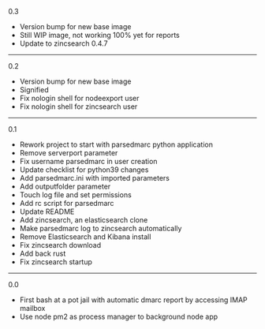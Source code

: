 0.3

* Version bump for new base image
* Still WIP image, not working 100% yet for reports
* Update to zincsearch 0.4.7

---

0.2

* Version bump for new base image
* Signified
* Fix nologin shell for nodeexport user
* Fix nologin shell for zincsearch user

---

0.1

* Rework project to start with parsedmarc python application
* Remove serverport parameter
* Fix username parsedmarc in user creation
* Update checklist for python39 changes
* Add parsedmarc.ini with imported parameters
* Add outputfolder parameter
* Touch log file and set permissions
* Add rc script for parsedmarc
* Update README
* Add zincsearch, an elasticsearch clone
* Make parsedmarc log to zincsearch automatically
* Remove Elasticsearch and Kibana install
* Fix zincsearch download
* Add back rust
* Fix zincsearch startup

---

0.0

* First bash at a pot jail with automatic dmarc report by accessing IMAP mailbox
* Use node pm2 as process manager to background node app
